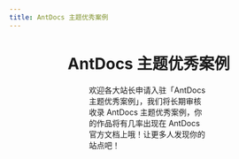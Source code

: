 ```yaml
---
title: AntDocs 主题优秀案例
---
```


<h1 style="text-align:center">AntDocs 主题优秀案例</h1>   

<div class="mobile-adapt">欢迎各大站长申请入驻「AntDocs 主题优秀案例」，我们将长期审核收录 AntDocs 主题优秀案例，你的作品将有几率出现在 AntDocs 官方文档上哦！让更多人发现你的站点吧！</div> 
<p>&emsp;</p>   
<a-row :gutter="[32,32]">
	<Card 
		cover="https://s1.ax1x.com/2020/10/07/0dP9bV.md.png" 
		link="http://laomengit.com/" 
		title="Flutter | 老孟" 
		author="作者：老孟" 
	/>
	<Card 
		cover="https://s1.ax1x.com/2020/10/07/0dPPET.md.png" 
		link="https://dokimod.cn" 
		title="DokiMod" 
		author="作者：imgradeone" 
	/>
	<Card 
		cover="https://s1.ax1x.com/2020/03/22/85ELOx.md.png" 
		link="https://luban.now.sh/" 
		title="Luban" 
		author="作者：LeapFE" 
	/>
	<Card 
		cover="https://s1.ax1x.com/2020/05/14/Y0wCUe.md.png" 
		link="https://www.aaaimx.org/software/" 
		title="SOFTWARE" 
		author="作者：disoftw" 
	/>
	<Card 
		cover="https://s1.ax1x.com/2020/05/14/Y0wcqK.md.png" 
		link="http://pinecms.xyz/" 
		title="PineCMS内容管理系统" 
		author="作者：xiusin" 
	/>
	<Card 
		cover="https://s1.ax1x.com/2020/05/14/Y0DSbV.md.png" 
		link="http://dipiper.tech/" 
		title="dipiper" 
		author="作者：andyesfly" 
	/>
	<Card 
		cover="https://s1.ax1x.com/2020/05/14/Y0yk8g.md.png" 
		link="https://artiely.gitee.io/scroll-docs/" 
		title="Tulip-scroll" 
		author="作者：artiely" 
	/>
	<Card 
		cover="https://s1.ax1x.com/2020/05/14/Y0TXuV.md.png" 
		link="https://xieyezi.github.io/" 
		title="xieyezi" 
		author="作者：xieyezi" 
	/>
	<Card 
		cover="https://s1.ax1x.com/2020/05/14/Y0HWTS.md.png" 
		link="https://lq782655835.github.io/yi-ui/" 
		title="yi-ui轻量级组件库" 
		author="lq782655835" 
	/>
	<Card 
		cover="https://s1.ax1x.com/2020/05/14/Y0qaPe.md.png" 
		link="http://wangfanghua.gitee.io/elegance-ui/" 
		title="Elegance-UI Color" 
		author="wangly19" 
	/>
</a-row>

<style>
.ant-card-hoverable{
	cursor: default;
}
.reset-height{
	max-height: 164px;
}
.ant-card-hoverable:hover {
	-webkit-box-shadow: 0 9px 20px -8px rgba(0,0,0,.18);
	box-shadow: 0 9px 20px -8px rgba(0,0,0,.18);
}
.mobile-adapt{
	padding: 0 9rem;
}

@media (max-width: 767px) {
  .mobile-adapt{
		padding: 0;
	}
}
</style>

